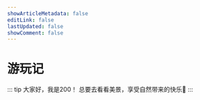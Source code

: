 ```yaml
---
showArticleMetadata: false
editLink: false
lastUpdated: false
showComment: false
---
```


# 游玩记

::: tip 大家好，我是200！
总要去看看美景，享受自然带来的快乐🎉
:::